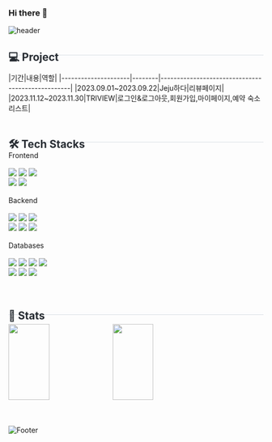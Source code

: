 ### Hi there 👋

![header](https://capsule-render.vercel.app/api?type=waving&color=auto&height=200&section=header&text=SeongGyeong%20GitHub&fontSize=50&fontColor=auto&width=1200)

<h2 style="border-bottom: 1px solid #d8dee4; height: 10px; color: #282d33;"> 💻 Project </h2><br>
|기간|내용|역할|
|---------------------|--------|--------------------------------------------------|
|2023.09.01~2023.09.22|Jeju하다|리뷰페이지|
|2023.11.12~2023.11.30|TRIVIEW|로그인&로그아웃,회원가입,마이페이지,예약 숙소 리스트|
<br><br>
<h2 style="border-bottom: 1px solid #d8dee4; height: 10px; color: #282d33;"> 🛠️ Tech Stacks </h2>
<div>
    Frontend<br><br>
    <img src="https://img.shields.io/badge/jQuery-0769AD?style=flat&logo=jQuery&logoColor=white">
    <img src="https://img.shields.io/badge/Javascript-F7DF1E?style=flat&logo=Javascript&logoColor=white">
    <img src="https://img.shields.io/badge/Bootstrapap-7952B3?style=flat&logo=bootstrap&logoColor=white"><br>
    <img src="https://img.shields.io/badge/HTML5-E34F26?style=flat&logo=html5&logoColor=white"/>
    <img src="https://img.shields.io/badge/React-61DAFB?style=flat&logo=React&logoColor=black">
    <br><br>
    Backend<br><br>
    <img src="https://img.shields.io/badge/Java-007396?style=flat&logo=Java&logoColor=white">
    <img src="https://img.shields.io/badge/springboot-6DB33F?style=flat&logo=springboot&logoColor=white">
    <img src="https://img.shields.io/badge/Spring-6DB33F?style=flat&logo=Spring&logoColor=white"><br>
    <img src="https://img.shields.io/badge/Apache%20Tomcat-F8DC75?style=flat&logo=Apache%20Tomcat&logoColor=white">
    <img src="https://img.shields.io/badge/JSON-000000?style=flat&logo=json&logoColor=white">
    <img src="https://img.shields.io/badge/Node.js-339933?style=flat&logo=Node.js&logoColor=white">
    <br><br>
    Databases<br><br>
    <img src="https://img.shields.io/badge/MySQL-4479A1?style=flat&logo=MySQL&logoColor=white">
    <img src="https://img.shields.io/badge/ORACLE-F80000?style=flat&logo=oracle&logoColor=white">
 
 
  
   
   <img src="https://img.shields.io/badge/AWS-232F3E?style=flat&logo=AWS&logoColor=white">
   <img src="https://img.shields.io/badge/Amazon%20EC2-FF9900?style=flat&logo=Amazon&20EC2&logoColor=white"><br>
   
  <img src="https://img.shields.io/badge/Git-F05032?style=flat&logo=git&logoColor=white">
  <img src="https://img.shields.io/badge/Github-181717?style=flat&logo=Github&logoColor=white">
  <img src="https://img.shields.io/badge/Discord-5865F2?style=flat&logo=Github&logoColor=white">
</div>
<br><br>
<h2 style="border-bottom: 1px solid #d8dee4; height: 10px; color: #282d33;"> 🥇 Stats </h2>
<div margin=auto>
<img src="https://github-readme-stats.vercel.app/api/top-langs/?username=hsgyeong&layout=compact" width="40%" height="150px">
<img src="https://github-readme-stats.vercel.app/api?username=hsgyeong&show_icons=true" width="40%" height="150px">
</div>
<br><br>


![Footer](https://capsule-render.vercel.app/api?type=waving&color=auto&height=200&section=footer&width=1200)





